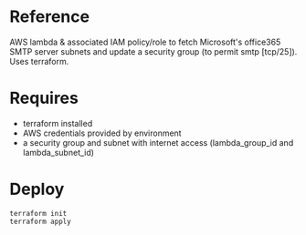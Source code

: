 # Reference
AWS lambda & associated IAM policy/role to fetch Microsoft's office365 SMTP server subnets and update a security group (to permit smtp [tcp/25]). Uses terraform.

# Requires
- terraform installed
- AWS credentials provided by environment
- a security group and subnet with internet access (lambda_group_id and lambda_subnet_id)

# Deploy
```
terraform init
terraform apply
```
